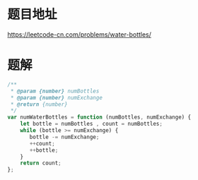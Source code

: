 # 题目地址
https://leetcode-cn.com/problems/water-bottles/

# 题解
```js
/**
 * @param {number} numBottles
 * @param {number} numExchange
 * @return {number}
 */
var numWaterBottles = function (numBottles, numExchange) {
    let bottle = numBottles , count = numBottles;
    while (bottle >= numExchange) {
       bottle -= numExchange;
       ++count;
       ++bottle;
    }
    return count;
};
```